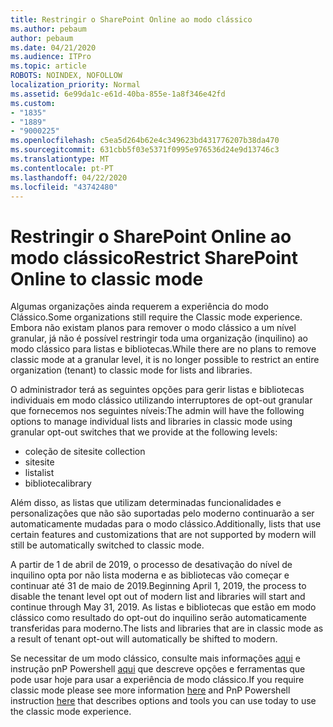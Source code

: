 ```yaml
---
title: Restringir o SharePoint Online ao modo clássico
ms.author: pebaum
author: pebaum
ms.date: 04/21/2020
ms.audience: ITPro
ms.topic: article
ROBOTS: NOINDEX, NOFOLLOW
localization_priority: Normal
ms.assetid: 6e99da1c-e61d-40ba-855e-1a8f346e42fd
ms.custom:
- "1835"
- "1889"
- "9000225"
ms.openlocfilehash: c5ea5d264b62e4c349623bd431776207b38da470
ms.sourcegitcommit: 631cbb5f03e5371f0995e976536d24e9d13746c3
ms.translationtype: MT
ms.contentlocale: pt-PT
ms.lasthandoff: 04/22/2020
ms.locfileid: "43742480"
---
```

# <a name="restrict-sharepoint-online-to-classic-mode"></a><span data-ttu-id="26a96-102">Restringir o SharePoint Online ao modo clássico</span><span class="sxs-lookup"><span data-stu-id="26a96-102">Restrict SharePoint Online to classic mode</span></span>

<span data-ttu-id="26a96-103">Algumas organizações ainda requerem a experiência do modo Clássico.</span><span class="sxs-lookup"><span data-stu-id="26a96-103">Some organizations still require the Classic mode experience.</span></span> <span data-ttu-id="26a96-104">Embora não existam planos para remover o modo clássico a um nível granular, já não é possível restringir toda uma organização (inquilino) ao modo clássico para listas e bibliotecas.</span><span class="sxs-lookup"><span data-stu-id="26a96-104">While there are no plans to remove classic mode at a granular level, it is no longer possible to restrict an entire organization (tenant) to classic mode for lists and libraries.</span></span>

<span data-ttu-id="26a96-105">O administrador terá as seguintes opções para gerir listas e bibliotecas individuais em modo clássico utilizando interruptores de opt-out granular que fornecemos nos seguintes níveis:</span><span class="sxs-lookup"><span data-stu-id="26a96-105">The admin will have the following options to manage individual lists and libraries in classic mode using granular opt-out switches that we provide at the following levels:</span></span>

- <span data-ttu-id="26a96-106">coleção de site</span><span class="sxs-lookup"><span data-stu-id="26a96-106">site collection</span></span>
- <span data-ttu-id="26a96-107">site</span><span class="sxs-lookup"><span data-stu-id="26a96-107">site</span></span>
- <span data-ttu-id="26a96-108">lista</span><span class="sxs-lookup"><span data-stu-id="26a96-108">list</span></span>
- <span data-ttu-id="26a96-109">biblioteca</span><span class="sxs-lookup"><span data-stu-id="26a96-109">library</span></span>

<span data-ttu-id="26a96-110">Além disso, as listas que utilizam determinadas funcionalidades e personalizações que não são suportadas pelo moderno continuarão a ser automaticamente mudadas para o modo clássico.</span><span class="sxs-lookup"><span data-stu-id="26a96-110">Additionally, lists that use certain features and customizations that are not supported by modern will still be automatically switched to classic mode.</span></span>

<span data-ttu-id="26a96-111">A partir de 1 de abril de 2019, o processo de desativação do nível de inquilino opta por não lista moderna e as bibliotecas vão começar e continuar até 31 de maio de 2019.</span><span class="sxs-lookup"><span data-stu-id="26a96-111">Beginning April 1, 2019, the process to disable the tenant level opt out of modern list and libraries will start and continue through May 31, 2019.</span></span>  <span data-ttu-id="26a96-112">As listas e bibliotecas que estão em modo clássico como resultado do opt-out do inquilino serão automaticamente transferidas para moderno.</span><span class="sxs-lookup"><span data-stu-id="26a96-112">The lists and libraries that are in classic mode as a result of tenant opt-out will automatically be shifted to modern.</span></span>

<span data-ttu-id="26a96-113">Se necessitar de um modo clássico, consulte mais informações [aqui](https://techcommunity.microsoft.com/t5/Microsoft-SharePoint-Blog/Delivering-SharePoint-modern-experiences/ba-p/315023) e instrução pnP Powershell [aqui](https://docs.microsoft.com/sharepoint/dev/transform/modernize-userinterface-lists-and-libraries-optout) que descreve opções e ferramentas que pode usar hoje para usar a experiência de modo clássico.</span><span class="sxs-lookup"><span data-stu-id="26a96-113">If you require classic mode please see more information [here](https://techcommunity.microsoft.com/t5/Microsoft-SharePoint-Blog/Delivering-SharePoint-modern-experiences/ba-p/315023) and PnP Powershell instruction [here](https://docs.microsoft.com/sharepoint/dev/transform/modernize-userinterface-lists-and-libraries-optout) that describes options and tools you can use today to use the classic mode experience.</span></span>
